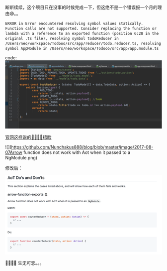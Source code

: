 断断续续，这个项目只在没事的时候完成一下，但这绝不是一个错误报一个月的理由😅。。
```
ERROR in Error encountered resolving symbol values statically. Function calls are not supported. Consider replacing the function or lambda with a reference to an exported function (position 6:28 in the original .ts file), resolving symbol todoReducer in /Users/neo/workspace/Todooo/src/app/reducer/todo.reducer.ts, resolving symbol AppModule in /Users/neo/workspace/Todooo/src/app/app.module.ts
```
code:
![](https://github.com/Nunchakus888/blog/blob/master/image/2017-08-07-ng-error.png)

[官网这样说的🤦‍♂️🤦‍♂️捂脸](https://github.com/rangle/angular-2-aot-sandbox#arrow-function-exports-top)

![](https://github.com/Nunchakus888/blog/blob/master/image/2017-08-07Arrow function does not work with Aot when it passed to a NgModule.png)

修改后：

![](https://github.com/Nunchakus888/blog/blob/master/image/2017-08-07Arrow-function-does-not-work-with-Aot-when-it-passed-to-a-NgModule.png)

🤦‍♂️🤦‍♂️
生无可恋。。。